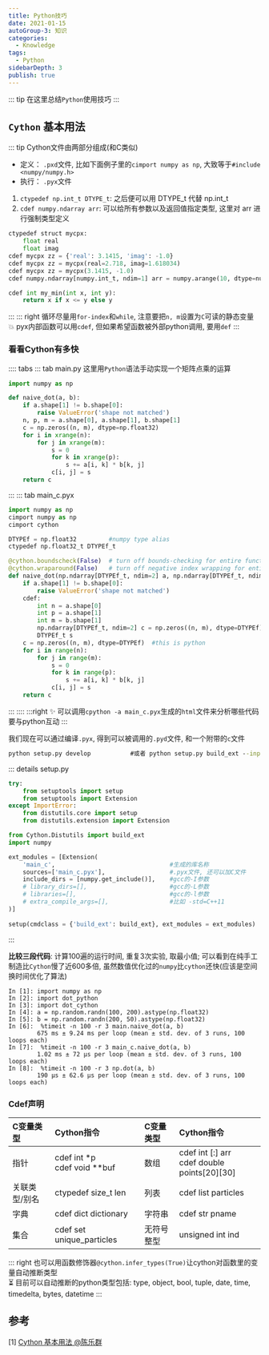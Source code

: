 ```yaml
---
title: Python技巧
date: 2021-01-15
autoGroup-3: 知识 
categories:
  - Knowledge
tags:
  - Python
sidebarDepth: 3
publish: true
---
```



::: tip
在这里总结`Python`使用技巧
:::

<!-- more -->

## `Cython` 基本用法
::: tip Cython文件由两部分组成(和C类似)
- 定义： `.pxd`文件, 比如下面例子里的`cimport numpy as np`, 大致等于`#include <numpy/numpy.h>`
- 执行： `.pyx`文件

1. `ctypedef np.int_t DTYPE_t`: 之后便可以用 DTYPE_t 代替 np.int_t
2. `cdef numpy.ndarray arr`: 可以给所有参数以及返回值指定类型, 这里对 arr 进行强制类型定义
```python
ctypedef struct mycpx:
    float real
    float imag
cdef mycpx zz = {'real': 3.1415, 'imag': -1.0}
cdef mycpx zz = mycpx(real=2.718, imag=1.618034)
cdef mycpx zz = mycpx(3.1415, -1.0)
cdef numpy.ndarray[numpy.int_t, ndim=1] arr = numpy.arange(10, dtype=numpy.int)

cdef int my_min(int x, int y):
    return x if x <= y else y
```
:::
::: right
循环尽量用`for-index`和`while`, 注意要把`n, m`设置为`C`可读的静态变量<br>
💥 pyx内部函数可以用`cdef`, 但如果希望函数被外部python调用, 要用`def`
:::
### 看看Cython有多快
:::: tabs
::: tab main.py
这里用`Python`语法手动实现一个矩阵点乘的运算
```python
import numpy as np

def naive_dot(a, b):
    if a.shape[1] != b.shape[0]:
        raise ValueError('shape not matched')
    n, p, m = a.shape[0], a.shape[1], b.shape[1]
    c = np.zeros((n, m), dtype=np.float32)
    for i in xrange(n):
        for j in xrange(m):
            s = 0
            for k in xrange(p):
                s += a[i, k] * b[k, j]
            c[i, j] = s
    return c
```
:::
::: tab main_c.pyx
``` python
import numpy as np
cimport numpy as np
cimport cython

DTYPEf = np.float32         #numpy type alias
ctypedef np.float32_t DTYPEf_t

@cython.boundscheck(False)  # turn off bounds-checking for entire function
@cython.wraparound(False)   # turn off negative index wrapping for entire function
def naive_dot(np.ndarray[DTYPEf_t, ndim=2] a, np.ndarray[DTYPEf_t, ndim=2] b):
    if a.shape[1] != b.shape[0]:
        raise ValueError('shape not matched')
    cdef:
        int n = a.shape[0]
        int p = a.shape[1]
        int m = b.shape[1]
        np.ndarray[DTYPEf_t, ndim=2] c = np.zeros((n, m), dtype=DTYPEf)
        DTYPEf_t s
    c = np.zeros((n, m), dtype=DTYPEf)  #this is python
    for i in range(n):
        for j in range(m):
            s = 0
            for k in range(p):
                s += a[i, k] * b[k, j]
            c[i, j] = s
    return c
```
:::
::::
:::right
✨ 可以调用`cpython -a main_c.pyx`生成的`html`文件来分析哪些代码要与python互动
:::

我们现在可以通过编译`.pyx`, 得到可以被调用的`.pyd`文件, 和一个附带的`c`文件
```cmd
python setup.py develop           #或者 python setup.py build_ext --inplace
```
::: details setup.py
```python 
try:
    from setuptools import setup
    from setuptools import Extension
except ImportError:
    from distutils.core import setup
    from distutils.extension import Extension

from Cython.Distutils import build_ext
import numpy

ext_modules = [Extension(
    'main_c',                                #生成的库名称
    sources=['main_c.pyx'],                  #.pyx文件, 还可以加C文件
    include_dirs = [numpy.get_include()],    #gcc的-I参数
    # library_dirs=[],                       #gcc的-L参数
    # libraries=[],                          #gcc的-l参数
    # extra_compile_args=[],                 #比如 -std=C++11
)]
                         
setup(cmdclass = {'build_ext': build_ext}, ext_modules = ext_modules)
```
:::

__比较三段代码__: 计算100遍的运行时间, 重复3次实验, 取最小值; 可以看到在纯手工制造比`Cython`慢了近600多倍, 虽然数值优化过的`numpy`比`cython`还快(应该是空间换时间优化了算法)
```python{7,9,11}
In [1]: import numpy as np
In [2]: import dot_python
In [3]: import dot_cython
In [4]: a = np.random.randn(100, 200).astype(np.float32)
In [5]: b = np.random.randn(200, 50).astype(np.float32)
In [6]:  %timeit -n 100 -r 3 main.naive_dot(a, b)
        675 ms ± 9.24 ms per loop (mean ± std. dev. of 3 runs, 100 loops each)
In [7]:  %timeit -n 100 -r 3 main_c.naive_dot(a, b)
        1.02 ms ± 72 µs per loop (mean ± std. dev. of 3 runs, 100 loops each)
In [8]:  %timeit -n 100 -r 3 np.dot(a, b)
        190 µs ± 62.6 µs per loop (mean ± std. dev. of 3 runs, 100 loops each)
```
### Cdef声明
<table>
    <thead>
        <tr>
            <th align="left">C变量类型</th>
            <th align="left">Cython指令</th>
            <th align="left">C变量类型</th>
            <th align="left">Cython指令</th>
        </tr>
    </thead>
    <tbody>
        <tr>
            <td align="left">指针</td>
            <td align="left">cdef int *p<br>cdef void **buf</td>
            <td align="left">数组</td>
            <td align="left">cdef int [:] arr<br>cdef double points[20][30]</td>
        </tr>
        <tr>
            <td align="left">关联类型/别名</td>
            <td align="left">ctypedef size_t len</td>
            <td align="left">列表</td>
            <td align="left">cdef list particles</td>
        </tr>
        <tr>
            <td align="left">字典</td>
            <td align="left">cdef dict dictionary</td>
            <td align="left">字符串</td>
            <td align="left">cdef str pname</td>
        </tr>
        <tr>
            <td align="left">集合</td>
            <td align="left">cdef set unique_particles</td>
            <td align="left">无符号整型</td>
            <td align="left">unsigned int ind</td>
        </tr>
    </tbody>
</table>

::: right
也可以用函数修饰器`@cython.infer_types(True)`让cython对函数里的变量自动推断类型<br>
⏳ 目前可以自动推断的python类型包括: type, object, bool, tuple, date, time, timedelta, bytes, datetime
:::



## 参考

[1] [Cython 基本用法 @陈乐群](https://zhuanlan.zhihu.com/p/24311879)